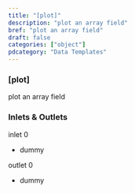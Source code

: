 ```yaml
---
title: "[plot]"
description: "plot an array field"
bref: "plot an array field"
draft: false
categories: ["object"]
pdcategory: "Data Templates"
---
```


### [plot]

plot an array field

### Inlets & Outlets

inlet 0

 - dummy

outlet 0

 - dummy
 
